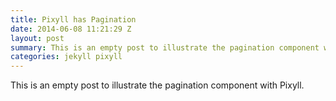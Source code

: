 ```yaml
---
title: Pixyll has Pagination
date: 2014-06-08 11:21:29 Z
layout: post
summary: This is an empty post to illustrate the pagination component with Pixyll.
categories: jekyll pixyll
---
```


This is an empty post to illustrate the pagination component with Pixyll.
